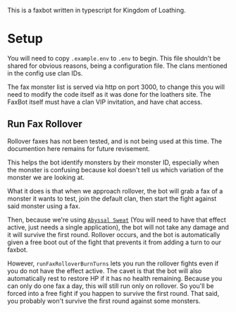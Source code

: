 This is a faxbot written in typescript for Kingdom of Loathing.

# Setup

You will need to copy `.example.env` to `.env` to begin. This file shouldn't be shared for obvious reasons, being a configuration file.
The clans mentioned in the config use clan IDs.

The fax monster list is served via http on port 3000, to change this you will need to modify the code itself as it was done for the loathers site.
The FaxBot itself must have a clan VIP invitation, and have chat access.

## Run Fax Rollover

Rollover faxes has not been tested, and is not being used at this time. The documention here remains for future revisement.

This helps the bot identify monsters by their monster ID, especially when the monster is confusing because kol doesn't tell us which variation of the monster we are looking at.

What it does is that when we approach rollover, the bot will grab a fax of a monster it wants to test, join the default clan, then start the fight against said monster using a fax.

Then, because we're using [`Abyssal Sweat`](https://kol.coldfront.net/thekolwiki/index.php/Abyssal_Sweat) (You will need to have that effect active, just needs a single application), the bot will not take any damage and it will survive the first round.
Rollover occurs, and the bot is automatically given a free boot out of the fight that prevents it from adding a turn to our faxbot.

However, `runFaxRolloverBurnTurns` lets you run the rollover fights even if you do not have the effect active. The cavet is that the bot will also automatically rest to restore HP if it has no health remaining.
Because you can only do one fax a day, this will still run only on rollover. So you'll be forced into a free fight if you happen to survive the first round.
That said, you probably won't survive the first round against some monsters.
